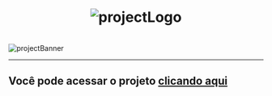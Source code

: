 <h1 align='center'>
<img src='https://i.imgur.com/kdi718Z.png' alt='projectLogo'>
</h1>

<br>
<img src='https://i.imgur.com/VLeNW3D.jpg' alt='projectBanner'>

<hr>

<h2>Você pode acessar o projeto <a href='https://guilhermedunguel.com/'>clicando aqui</a></h2>
 
